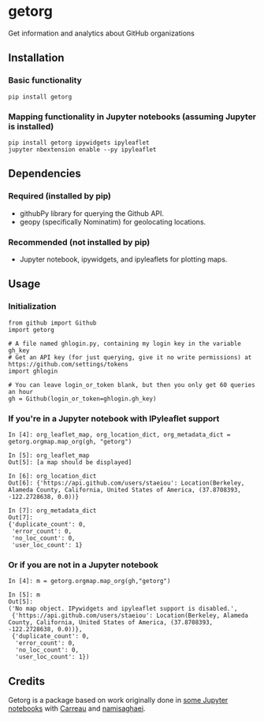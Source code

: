 # getorg
Get information and analytics about GitHub organizations

## Installation
### Basic functionality
    pip install getorg
### Mapping functionality in Jupyter notebooks (assuming Jupyter is installed)
    pip install getorg ipywidgets ipyleaflet
    jupyter nbextension enable --py ipyleaflet

## Dependencies
### Required (installed by pip)
* githubPy library for querying the Github API.
* geopy (specifically Nominatim) for geolocating locations.

### Recommended (not installed by pip)
* Jupyter notebook, ipywidgets, and ipyleaflets for plotting maps.


## Usage
### Initialization
    from github import Github
    import getorg
    
    # A file named ghlogin.py, containing my login key in the variable gh_key
    # Get an API key (for just querying, give it no write permissions) at https://github.com/settings/tokens
    import ghlogin
    
    # You can leave login_or_token blank, but then you only get 60 queries an hour
    gh = Github(login_or_token=ghlogin.gh_key)
    
### If you're in a Jupyter notebook with IPyleaflet support
    In [4]: org_leaflet_map, org_location_dict, org_metadata_dict = getorg.orgmap.map_org(gh, "getorg")

    In [5]: org_leaflet_map
    Out[5]: [a map should be displayed]

    In [6]: org_location_dict
    Out[6]: {'https://api.github.com/users/staeiou': Location(Berkeley, Alameda County, California, United States of America, (37.8708393, -122.2728638, 0.0))}
    
    In [7]: org_metadata_dict
    Out[7]: 
    {'duplicate_count': 0,
     'error_count': 0,
     'no_loc_count': 0,
     'user_loc_count': 1}
    
### Or if you are not in a Jupyter notebook
    In [4]: m = getorg.orgmap.map_org(gh,"getorg")
    
    In [5]: m
    Out[5]: 
    ('No map object. IPywidgets and ipyleaflet support is disabled.',
     {'https://api.github.com/users/staeiou': Location(Berkeley, Alameda County, California, United States of America, (37.8708393, -122.2728638, 0.0))},
     {'duplicate_count': 0,
      'error_count': 0,
      'no_loc_count': 0,
      'user_loc_count': 1})


## Credits
Getorg is a package based on work originally done in [some Jupyter notebooks](https://github.com/staeiou/github-analytics) with [Carreau](https://github.com/Carreau) and [namisaghaei](https://github.com/namisaghaei).
